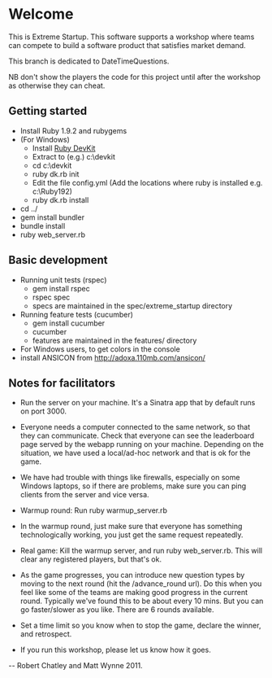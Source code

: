 Welcome
=======
This is Extreme Startup. This software supports a workshop where teams can compete to build a software product that satisfies market demand.

This branch is dedicated to DateTimeQuestions.

NB don't show the players the code for this project until after the workshop as otherwise they can cheat.

Getting started
---------------
* Install Ruby 1.9.2 and rubygems
* (For Windows)
  * Install [Ruby DevKit](http://rubyinstaller.org/downloads/)
  * Extract to (e.g.) c:\devkit
  * cd c:\devkit
  * ruby dk.rb init
  * Edit the file config.yml (Add the locations where ruby is installed e.g. c:\Ruby192)
  * ruby dk.rb install
* cd ../<exstreme startup dir>
* gem install bundler
* bundle install
* ruby web_server.rb

Basic development
-----------------
* Running unit tests (rspec)
  * gem install rspec
  * rspec spec
  * specs are maintained in the spec/extreme_startup directory
* Running feature tests (cucumber)
  * gem install cucumber
  * cucumber
  * features are maintained in the features/ directory
* For Windows users, to get colors in the console
 * install ANSICON from http://adoxa.110mb.com/ansicon/


Notes for facilitators
----------------------

* Run the server on your machine. It's a Sinatra app that by default runs on port 3000.
* Everyone needs a computer connected to the same network, so that they can communicate. Check that everyone can see the leaderboard page served by the webapp running on your machine. Depending on the situation, we have used a local/ad-hoc network and that is ok for the game.
* We have had trouble with things like firewalls, especially on some Windows laptops, so if there are problems, make sure you can ping clients from the server and vice versa.

* Warmup round: Run ruby warmup_server.rb

* In the warmup round, just make sure that everyone has something technologically working, you just get the same request repeatedly.

* Real game: Kill the warmup server, and run ruby web_server.rb. This will clear any registered players, but that's ok.
* As the game progresses, you can introduce new question types by moving to the next round (hit the /advance_round url). Do this when you feel like some of the teams are making good progress in the current round. Typically we've found this to be about every 10 mins. But you can go faster/slower as you like. There are 6 rounds available.

* Set a time limit so you know when to stop the game, declare the winner, and retrospect.

* If you run this workshop, please let us know how it goes.

-- Robert Chatley and Matt Wynne 2011.

  